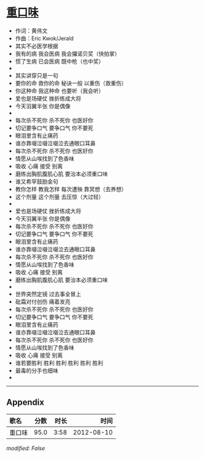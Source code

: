# [重口味](https://music.163.com/song?id=64016)

* 作词：黄伟文
* 作曲：Eric Kwok/Jerald
* 其实不必医学根据
* 我有的病 我会医病 我会攞诺贝奖（快拍掌）
* 惯了生病 已会医病 既中枪（也中奖）
* 
* 其实讲穿只是一句
* 要你的命 救你的命 秘诀一般 以重伤（救重伤）
* 你这种命 我这种命 也要听（我会听）
* 爱也是场硬仗 挫折练成大将
* 今天羽翼半张 你是偶像
* 
* 每次杀不死你 杀不死你 也医好你
* 切记要争口气 要争口气 你不要死
* 眼泪里含有止痛药
* 谁亦靠啜泣啜泣啜泣去通眼口耳鼻
* 每次杀不死你 杀不死你 也医好你
* 情愿从山埃找到了色香味
* 吸收 心痛 接受 别离
* 磨练出胸肌腹肌心肌 要治本必须重口味
* 谁又希罕鼓励金句
* 教你怎样 教我怎样 每次遭殃 靠冥想（去养想）
* 这个剂量 这个剂量 去压惊（大过轻）
* 
* 爱也是场硬仗 挫折练成大将
* 今天羽翼半张 你是偶像
* 每次杀不死你 杀不死你 也医好你
* 切记要争口气 要争口气 你不要死
* 眼泪里含有止痛药
* 谁亦靠啜泣啜泣啜泣去通眼口耳鼻
* 每次杀不死你 杀不死你 也医好你
* 情愿从山埃找到了色香味
* 吸收 心痛 接受 别离
* 磨练出胸肌腹肌心肌 要治本必须重口味
* 
* 世界突然定镜 过去事全冒上
* 砒霜对付创伤 痛着发亮
* 每次杀不死你 杀不死你 也医好你
* 切记要争口气 要争口气 你不要死
* 眼泪里含有止痛药
* 谁亦靠啜泣啜泣啜泣去通眼口耳鼻
* 每次杀不死你 杀不死你 也医好你
* 情愿从山埃找到了色香味
* 吸收 心痛 接受 别离
* 谁若要胜利 胜利 胜利 胜利 胜利 胜利
* 最毒的分手也细味
* 


---

## Appendix

|歌名|分数|时长|时间|
|:---|:---:|---:|---:|
|重口味|95.0|3:58|2012-08-10

*modified: False*